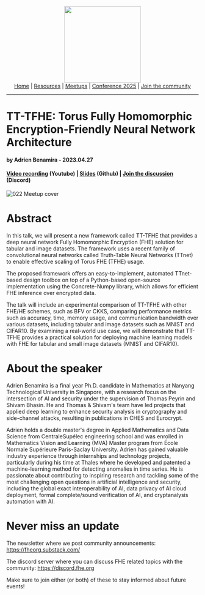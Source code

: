 <!-- Main header navigation -->
<p align="center">
  <img width="200" src="https://user-images.githubusercontent.com/5758427/180978488-db825482-5a58-4c7c-9589-c494a6f0be04.png"><br/>
  <a href="https://fhe-org.github.io">Home</a> | <a href="https://fhe-org.github.io/resources">Resources</a> | <a href="https://fhe-org.github.io/meetups/">Meetups</a> | <a href="https://fhe-org.github.io/conferences/conference-2025/">Conference 2025</a> | <a href="https://fhe-org.github.io/community">Join the community</a>
</p>
<hr/>
<!-- /Main header navigation -->


# TT-TFHE: Torus Fully Homomorphic Encryption-Friendly Neural Network Architecture
#### by Adrien Benamira - 2023.04.27
#### <a href="https://www.youtube.com/watch?v=_yvYHipEByI&list=PLnbmMskCVh1chnSM8Jjy6Nk3IH6fpn7MM&index=1">Video recording</a> (Youtube) | <a href="https://github.com/FHE-org/fhe-org.github.io/files/11420881/TT-TFHE_Torus_Fully_Homomorphic_Encryption-Friendly_Neural_Network_Architecture.md.pdf">Slides</a> (Github) | <a href="https://discord.fhe.org">Join the discussion</a> (Discord)

![022 Meetup cover](https://github.com/FHE-org/fhe-org.github.io/assets/37557436/4ca85514-29db-4f12-9c04-043b83bd6006)

# Abstract

In this talk, we will present a new framework called TT-TFHE that provides a deep neural network Fully Homomorphic Encryption (FHE) solution for tabular and image datasets. The framework uses a recent family of convolutional neural networks called Truth-Table Neural Networks (TTnet) to enable effective scaling of Torus FHE (TFHE) usage.

The proposed framework offers an easy-to-implement, automated TTnet-based design toolbox on top of a Python-based open-source implementation using the Concrete-Numpy library, which allows for efficient FHE inference over encrypted data.

The talk will include an experimental comparison of TT-TFHE with other FHE/HE schemes, such as BFV or CKKS, comparing performance metrics such as accuracy, time, memory usage, and communication bandwidth over various datasets, including tabular and image datasets such as MNIST and CIFAR10. By examining a real-world use case, we will demonstrate that TT-TFHE provides a practical solution for deploying machine learning models with FHE for tabular and small image datasets (MNIST and CIFAR10).

# About the speaker

Adrien Benamira is a final year Ph.D. candidate in Mathematics at Nanyang Technological University in Singapore, with a research focus on the intersection of AI and security under the supervision of Thomas Peyrin and Shivam Bhasin. He and Thomas & Shivam's team have led projects that applied deep learning to enhance security analysis in cryptography and side-channel attacks, resulting in publications in CHES and Eurocrypt.

Adrien holds a double master's degree in Applied Mathematics and Data Science from CentraleSupélec engineering school and was enrolled in Mathematics Vision and Learning (MVA) Master program from École Normale Supérieure Paris-Saclay University. Adrien has gained valuable industry experience through internships and technology projects, particularly during his time at Thales where he developed and patented a machine-learning method for detecting anomalies in time series. He is passionate about contributing to inspiring research and tackling some of the most challenging open questions in artificial intelligence and security, including the global exact interoperability of AI, data privacy of AI cloud deployment, formal complete/sound verification of AI, and cryptanalysis automation with AI.

# Never miss an update

The newsletter where we post community announcements: https://fheorg.substack.com/

The discord server where you can discuss FHE related topics with the community: https://discord.fhe.org

Make sure to join either (or both) of these to stay informed about future events!
